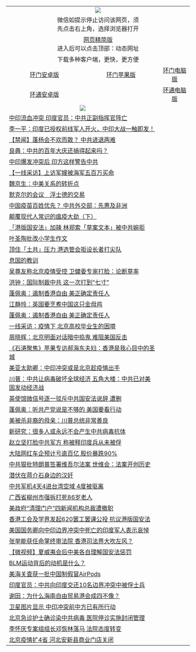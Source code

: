 <table>
  <tr>
    <td colspan="3" align="center"><img src="https://cdn.jsdelivr.net/gh/opipe/up/oGate65.jpg"/></td>
  </tr>
  <tr>
    <td colspan="3" align="center">微信如提示停止访问该网页，须<br/>先点击右上角，选择浏览器打开</td>
  <tr>
  <tr>
    <td colspan="3" align="center"><a href="https://gitcdn.xyz/cdn/otiny/up/master/show005.htm">网页精简版</a><br/>进入后可以点击顶部：动态网址</td>
  </tr>
  <tr>
    <td colspan="3" align="center">下载多种客户端，更快，更方便</td>
  <tr>
  <tr>
    <td align="center"><a href="https://cdn.jsdelivr.net/gh/opipe/up/oGatea.apk">环门安卓版</a></td>
    <td align="center"><a href="https://x.co/odisk">环门苹果版</a></td>
    <td align="center"><a href="https://cdn.jsdelivr.net/gh/opipe/up/oGate.zip">环门电脑版</a></td>
  </tr>
  <tr>
    <td align="center"><a href="https://cdn.jsdelivr.net/gh/opipe/up/oPipe.apk">环通安卓版</a></td>
    <td align="center"></td>
    <td align="center"><a href="https://raw.githubusercontent.com/opipe/up/master/oPipe.zip">环通电脑版</a></td>
  </tr>
  
  <tr>
    <td colspan="2" align=center><img src="https://cdn.jsdelivr.net/gh/gyoupiodf/im1/%E7%BD%91%E9%97%A8%E6%96%B0%E9%97%BB1.jpg"></td>
 </tr>
<tr><td colspan="2" align="left"><a href="https://dwkts8awlbkd7.cloudfront.net/?name=c1187255&key=jdhvxawhshihitwk&from=gy1">中印流血冲突 印度官员：中共正副指挥官阵亡</a></td></tr>
<tr><td colspan="2" align="left"><a href="https://dwkts8awlbkd7.cloudfront.net/?name=c1187356&key=jdhvxawhshihitwk&from=gy1">李一平：印度已授权前线军人开火，中印大战一触即发！</a></td></tr>
<tr><td colspan="2" align="left"><a href="https://dwkts8awlbkd7.cloudfront.net/?name=c1187331&key=jdhvxawhshihitwk&from=gy1">【禁闻】蓬杨会不欢而散？ 中共进退两难</a></td></tr>
<tr><td colspan="2" align="left"><a href="https://dwkts8awlbkd7.cloudfront.net/?name=c1187249&key=jdhvxawhshihitwk&from=gy1">良典：中共的百年大庆还搞得起来吗？</a></td></tr>
<tr><td colspan="2" align="left"><a href="https://dwkts8awlbkd7.cloudfront.net/?name=c1187299&key=jdhvxawhshihitwk&from=gy1">中印爆发冲突后 印方这样警告中共</a></td></tr>
<tr><td colspan="2" align="left"><a href="https://dwkts8awlbkd7.cloudfront.net/?name=c1187328&key=jdhvxawhshihitwk&from=gy1">【一线采访】上访军嫂被海军五百万买命</a></td></tr>
<tr><td colspan="2" align="left"><a href="https://dwkts8awlbkd7.cloudfront.net/?name=c1187311&key=jdhvxawhshihitwk&from=gy1">魏京生：中美关系的转折点</a></td></tr>
<tr><td colspan="2" align="left"><a href="https://dwkts8awlbkd7.cloudfront.net/?name=c1187323&key=jdhvxawhshihitwk&from=gy1">默克尔的会议　浮士德的交易</a></td></tr>
<tr><td colspan="2" align="left"><a href="https://dwkts8awlbkd7.cloudfront.net/?name=c1187351&key=jdhvxawhshihitwk&from=gy1">中国疫苗百姓优先？ 中共外交部：先惠及非洲</a></td></tr>
<tr><td colspan="2" align="left"><a href="https://dwkts8awlbkd7.cloudfront.net/?name=c1187293&key=jdhvxawhshihitwk&from=gy1">颠覆现代人常识的瘟疫大劫（下）</a></td></tr>
<tr><td colspan="2" align="left"><a href="https://dwkts8awlbkd7.cloudfront.net/?name=c1187320&key=jdhvxawhshihitwk&from=gy1">「港版国安法」加辣 林郑索「草案文本」被中共婉拒</a></td></tr>
<tr><td colspan="2" align="left"><a href="https://dwkts8awlbkd7.cloudfront.net/?name=c1187345&key=jdhvxawhshihitwk&from=gy1">叶圣陶批改小学生作文</a></td></tr>
<tr><td colspan="2" align="left"><a href="https://dwkts8awlbkd7.cloudfront.net/?name=c1187321&key=jdhvxawhshihitwk&from=gy1">顶住「土共」压力 港选管会拒设长者打尖队</a></td></tr>
<tr><td colspan="2" align="left"><a href="https://dwkts8awlbkd7.cloudfront.net/?name=c1187322&key=jdhvxawhshihitwk&from=gy1">息国的教训</a></td></tr>
<tr><td colspan="2" align="left"><a href="https://dwkts8awlbkd7.cloudfront.net/?name=c1187330&key=jdhvxawhshihitwk&from=gy1">吴尊友称北京疫情受控 卫健委专家打脸：论断草率</a></td></tr>
<tr><td colspan="2" align="left"><a href="https://dwkts8awlbkd7.cloudfront.net/?name=c1187294&key=jdhvxawhshihitwk&from=gy1">洪钟：国际制裁中共 这一次打到“七寸”</a></td></tr>
<tr><td colspan="2" align="left"><a href="https://dwkts8awlbkd7.cloudfront.net/?name=c1187336&key=jdhvxawhshihitwk&from=gy1">蓬佩奥：遏制香港自由 美正确定责任人</a></td></tr>
<tr><td colspan="2" align="left"><a href="https://dwkts8awlbkd7.cloudfront.net/?name=c1187310&key=jdhvxawhshihitwk&from=gy1">江静玲：英国要烹煮中国这只金母鸡</a></td></tr>
<tr><td colspan="2" align="left"><a href="https://dwkts8awlbkd7.cloudfront.net/?name=c1187280&key=jdhvxawhshihitwk&from=gy1">蓬佩奥：遏制香港自由 美正确定责任人</a></td></tr>
<tr><td colspan="2" align="left"><a href="https://dwkts8awlbkd7.cloudfront.net/?name=c1187343&key=jdhvxawhshihitwk&from=gy1">一线采访：疫情下 北京高校毕业生的困境</a></td></tr>
<tr><td colspan="2" align="left"><a href="https://dwkts8awlbkd7.cloudfront.net/?name=c1187275&key=jdhvxawhshihitwk&from=gy1">周晓辉：北京明面对话暗中捣鬼 难阻美国反击</a></td></tr>
<tr><td colspan="2" align="left"><a href="https://dwkts8awlbkd7.cloudfront.net/?name=c1187357&key=jdhvxawhshihitwk&from=gy1">《石涛聚焦》苹果专访郝海东夫妇：香港是我心目中的圣城</a></td></tr>
<tr><td colspan="2" align="left"><a href="https://dwkts8awlbkd7.cloudfront.net/?name=c1187309&key=jdhvxawhshihitwk&from=gy1">美亚太助卿：中印冲突或是北京趁疫情出手</a></td></tr>
<tr><td colspan="2" align="left"><a href="https://dwkts8awlbkd7.cloudfront.net/?name=c1187340&key=jdhvxawhshihitwk&from=gy1">川普：中共让病毒破坏全球经济 五角大楼：中共已对美国发动经济战</a></td></tr>
<tr><td colspan="2" align="left"><a href="https://dwkts8awlbkd7.cloudfront.net/?name=c1187344&key=jdhvxawhshihitwk&from=gy1">英使馆微信号逐一驳斥中共国安法说辞 遭删</a></td></tr>
<tr><td colspan="2" align="left"><a href="https://dwkts8awlbkd7.cloudfront.net/?name=c1187350&key=jdhvxawhshihitwk&from=gy1">蓬佩奥：听共产党说是不够的 美国要看行动</a></td></tr>
<tr><td colspan="2" align="left"><a href="https://dwkts8awlbkd7.cloudfront.net/?name=c1187337&key=jdhvxawhshihitwk&from=gy1">美被杀非裔的母亲：川普总统非常善良</a></td></tr>
<tr><td colspan="2" align="left"><a href="https://dwkts8awlbkd7.cloudfront.net/?name=c1187297&key=jdhvxawhshihitwk&from=gy1">新研究：很多人或永远不会产生中共病毒抗体</a></td></tr>
<tr><td colspan="2" align="left"><a href="https://dwkts8awlbkd7.cloudfront.net/?name=c1187260&key=jdhvxawhshihitwk&from=gy1">赵立坚打脸中共军方 称被释印度兵从未被俘</a></td></tr>
<tr><td colspan="2" align="left"><a href="https://dwkts8awlbkd7.cloudfront.net/?name=c1187300&key=jdhvxawhshihitwk&from=gy1">大陆网红车企预计亏逾百亿 股价暴跌90%</a></td></tr>
<tr><td colspan="2" align="left"><a href="https://dwkts8awlbkd7.cloudfront.net/?name=c1187316&key=jdhvxawhshihitwk&from=gy1">中共狠批特朗普签署维吾尔法案 世维会：法案开创历史</a></td></tr>
<tr><td colspan="2" align="left"><a href="https://dwkts8awlbkd7.cloudfront.net/?name=c1187358&key=jdhvxawhshihitwk&from=gy1">潜伏在蒋介石身边的汉奸</a></td></tr>
<tr><td colspan="2" align="left"><a href="https://dwkts8awlbkd7.cloudfront.net/?name=c1187308&key=jdhvxawhshihitwk&from=gy1">中共军机4天4进台湾空域 4度被驱离</a></td></tr>
<tr><td colspan="2" align="left"><a href="https://dwkts8awlbkd7.cloudfront.net/?name=c1187342&key=jdhvxawhshihitwk&from=gy1">广西省柳州市强拆打死86岁老人</a></td></tr>
<tr><td colspan="2" align="left"><a href="https://dwkts8awlbkd7.cloudfront.net/?name=c1187296&key=jdhvxawhshihitwk&from=gy1">美政府“清理门户”四新闻机构总裁遭撤职</a></td></tr>
<tr><td colspan="2" align="left"><a href="https://dwkts8awlbkd7.cloudfront.net/?name=c1187301&key=jdhvxawhshihitwk&from=gy1">香港工会及学界发起620罢工罢课公投 抗议港版国安法</a></td></tr>
<tr><td colspan="2" align="left"><a href="https://dwkts8awlbkd7.cloudfront.net/?name=c1187314&key=jdhvxawhshihitwk&from=gy1">美国国务卿向中印边界冲突中死亡的印度军人表示哀悼</a></td></tr>
<tr><td colspan="2" align="left"><a href="https://dwkts8awlbkd7.cloudfront.net/?name=c1187318&key=jdhvxawhshihitwk&from=gy1">张举能获任命掌终审法院 香港司法界大吹左风？</a></td></tr>
<tr><td colspan="2" align="left"><a href="https://dwkts8awlbkd7.cloudfront.net/?name=c1187333&key=jdhvxawhshihitwk&from=gy1">【微视频】夏威夷会后中美各自理解国安法惩罚</a></td></tr>
<tr><td colspan="2" align="left"><a href="https://dwkts8awlbkd7.cloudfront.net/?name=c1187339&key=jdhvxawhshihitwk&from=gy1">BLM运动背后的动机是什么？</a></td></tr>
<tr><td colspan="2" align="left"><a href="https://dwkts8awlbkd7.cloudfront.net/?name=c1187335&key=jdhvxawhshihitwk&from=gy1">美海关查获一批中国制假冒AirPods</a></td></tr>
<tr><td colspan="2" align="left"><a href="https://dwkts8awlbkd7.cloudfront.net/?name=c1187271&key=jdhvxawhshihitwk&from=gy1">印度官员：中共向印度交还10名边界冲突中被俘士兵</a></td></tr>
<tr><td colspan="2" align="left"><a href="https://dwkts8awlbkd7.cloudfront.net/?name=c1187302&key=jdhvxawhshihitwk&from=gy1">谢田：为什么海南自由贸易港会成四不像？</a></td></tr>
<tr><td colspan="2" align="left"><a href="https://dwkts8awlbkd7.cloudfront.net/?name=c1187305&key=jdhvxawhshihitwk&from=gy1">卫星图片显示 中印冲突前中方已有所行动</a></td></tr>
<tr><td colspan="2" align="left"><a href="https://dwkts8awlbkd7.cloudfront.net/?name=c1187295&key=jdhvxawhshihitwk&from=gy1">北京急诊护士确诊染中共病毒 医院停诊实施封闭管理</a></td></tr>
<tr><td colspan="2" align="left"><a href="https://dwkts8awlbkd7.cloudfront.net/?name=c1187307&key=jdhvxawhshihitwk&from=gy1">李怀庆专案组组长邓恢林落马 法院态度转变</a></td></tr>
<tr><td colspan="2" align="left"><a href="https://dwkts8awlbkd7.cloudfront.net/?name=c1187298&key=jdhvxawhshihitwk&from=gy1">北京疫情扩4省 河北安新县商业门店关闭</a></td></tr>

</table>
